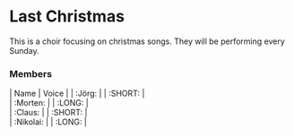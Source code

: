 # Last Christmas

This is a choir focusing on christmas songs.
They will be performing every Sunday.

### Members

| Name | Voice |
| :Jörg: | | :SHORT: |  
| :Morten: | | :LONG: |  
| :Claus: | | :SHORT: |  
| :Nikolai: | | :LONG: |  

